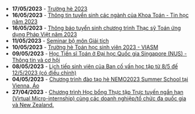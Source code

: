  - **17/05/2023** - [Trường hè 2023](https://math.hcmus.edu.vn//tin-tức/tin-giáo-vụ/757-trường-hè-2023)
 - **16/05/2023** - [Thông tin tuyển sinh các ngành của Khoa Toán - Tin học năm 2023](https://math.hcmus.edu.vn//tuyển-sinh/tuyen-sinh-dh2023)
 - **16/05/2023** - [Thông báo tuyển sinh chương trình Thạc sỹ Toán ứng dụng Pháp Việt năm 2023](https://math.hcmus.edu.vn//tuyển-sinh/tudpv2023)
 - **11/05/2023** - [Seminar bộ môn Giải tích](https://math.hcmus.edu.vn//tin-tức/tin-nghiên-cứu/756-seminar-bộ-môn-giải-tích)
 - **10/05/2023** - [Trường hè Toán học sinh viên 2023 - VIASM](https://math.hcmus.edu.vn//tin-tức/tin-nghiên-cứu/755-summerschool2023_viasm)
 - **09/05/2023** - [Học Tiến sĩ Toán ở Đại học Quốc gia Singapore (NUS) - Thông tin và cơ hội](https://math.hcmus.edu.vn//tin-tức/tin-học-bổng-việc-làm/754-talkshow_nus)
 - **08/05/2023** - [Lịch tiếp sinh viên của Ban cố vấn học tập từ 8/5 đế 12/5/2023 (có điều chỉnh)](https://math.hcmus.edu.vn//tin-tức/tin-giáo-vụ/753-bcvht_08052023)
 - **04/05/2023** - [Chương trình đào tạo hè NEMO2023 Summer School tại Vienna, Áo](https://math.hcmus.edu.vn//tin-tức/752-nemo2023_vienna)
 - **27/04/2023** - [Chương trình Học bổng Thực tập Trực tuyến ngắn hạn (Virtual Micro-internship) cùng các doanh nghiệp/tổ chức đa quốc gia và New Zealand.](https://math.hcmus.edu.vn//tin-tức/tin-học-bổng-việc-làm/751-hb_enz)
